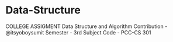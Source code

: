 # Data-Structure
COLLEGE ASSIGMENT
Data Structure and Algorithm
Contribution - @itsyoboysumit
Semester - 3rd
Subject Code - PCC-CS 301

